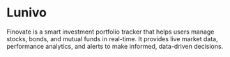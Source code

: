 # Lunivo
Finovate is a smart investment portfolio tracker that helps users manage stocks, bonds, and mutual funds in real-time. It provides live market data, performance analytics, and alerts to make informed, data-driven decisions.
